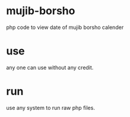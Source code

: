 # mujib-borsho
php code to view date of mujib borsho calender

# use
any one can use without any credit.

# run
use any system to run raw php files.
